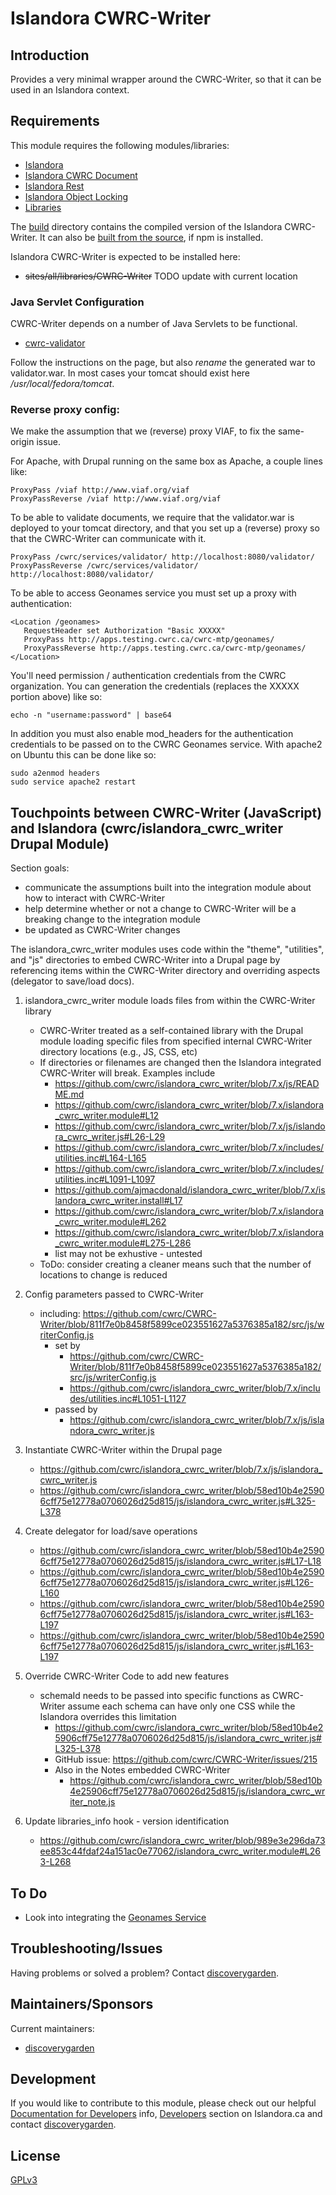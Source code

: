 # Islandora CWRC-Writer 

## Introduction

Provides a very minimal wrapper around the CWRC-Writer, so that it can be used in an Islandora context.

## Requirements

This module requires the following modules/libraries:

* [Islandora](https://github.com/Islandora/islandora)
* [Islandora CWRC Document](https://github.com/cwrc/islandora_cwrc_document)
* [Islandora Rest](https://github.com/discoverygarden/islandora_rest)
* [Islandora Object Locking](https://github.com/discoverygarden/islandora_object_lock)
* [Libraries](https://www.drupal.org/project/libraries)

The [build](https://github.com/cwrc/Islandora-CWRC-Writer/tree/npmbuild/build) directory contains the compiled version of the Islandora CWRC-Writer. It can also be [built from the source](https://github.com/cwrc/Islandora-CWRC-Writer/blob/npmbuild/package.json#L21), if npm is installed.

Islandora CWRC-Writer is expected to be installed here:

* ~~sites/all/libraries/CWRC-Writer~~ TODO update with current location


### Java Servlet Configuration

CWRC-Writer depends on a number of Java Servlets to be functional.

* [cwrc-validator](https://github.com/cwrc/cwrc-validator)

Follow the instructions on the page, but also *rename* the generated war to
validator.war. In most cases your tomcat should exist here
_/usr/local/fedora/tomcat_.

### Reverse proxy config:

We make the assumption that we (reverse) proxy VIAF, to fix the same-origin
issue.

For Apache, with Drupal running on the same box as Apache, a couple lines like:

```
ProxyPass /viaf http://www.viaf.org/viaf
ProxyPassReverse /viaf http://www.viaf.org/viaf
```

To be able to validate documents, we require that the validator.war is deployed
to your tomcat directory, and that you set up a (reverse) proxy so that the
CWRC-Writer can communicate with it.

```
ProxyPass /cwrc/services/validator/ http://localhost:8080/validator/
ProxyPassReverse /cwrc/services/validator/ http://localhost:8080/validator/
```

To be able to access Geonames service you must set up a proxy with 
authentication: 

```
<Location /geonames>
   RequestHeader set Authorization "Basic XXXXX"
   ProxyPass http://apps.testing.cwrc.ca/cwrc-mtp/geonames/
   ProxyPassReverse http://apps.testing.cwrc.ca/cwrc-mtp/geonames/
</Location>
```

You'll need permission / authentication credentials from the 
CWRC organization. You can generation the credentials (replaces the XXXXX 
portion above) like so:

```
echo -n "username:password" | base64
```

In addition you must also enable mod_headers for the authentication 
credentials to be passed on to the CWRC Geonames service. With apache2 on 
Ubuntu this can be done like so:

```
sudo a2enmod headers
sudo service apache2 restart
```

## Touchpoints between CWRC-Writer (JavaScript) and Islandora (cwrc/islandora_cwrc_writer Drupal Module)

Section goals: 
* communicate the assumptions built into the integration module about how to interact with CWRC-Writer
* help determine whether or not a change to CWRC-Writer will be a breaking change to the integration module
* be updated as CWRC-Writer changes

The islandora_cwrc_writer modules uses code within the "theme", "utilities", and "js" directories to embed CWRC-Writer into a Drupal page by referencing items within the CWRC-Writer directory and overriding aspects (delegator to save/load docs).

1. islandora_cwrc_writer module loads files from within the CWRC-Writer library
    * CWRC-Writer treated as a self-contained library with the Drupal module loading specific files from specified internal CWRC-Writer directory locations (e.g., JS, CSS, etc)
    * If directories or filenames are changed then the Islandora integrated CWRC-Writer will break. Examples include
      * https://github.com/cwrc/islandora_cwrc_writer/blob/7.x/js/README.md
      * https://github.com/cwrc/islandora_cwrc_writer/blob/7.x/islandora_cwrc_writer.module#L12
      * https://github.com/cwrc/islandora_cwrc_writer/blob/7.x/js/islandora_cwrc_writer.js#L26-L29
      * https://github.com/cwrc/islandora_cwrc_writer/blob/7.x/includes/utilities.inc#L164-L165
      * https://github.com/cwrc/islandora_cwrc_writer/blob/7.x/includes/utilities.inc#L1091-L1097
      * https://github.com/ajmacdonald/islandora_cwrc_writer/blob/7.x/islandora_cwrc_writer.install#L17
      * https://github.com/cwrc/islandora_cwrc_writer/blob/7.x/islandora_cwrc_writer.module#L262
      * https://github.com/cwrc/islandora_cwrc_writer/blob/7.x/islandora_cwrc_writer.module#L275-L286
      * list may not be exhustive - untested 
    * ToDo: consider creating a cleaner means such that the number of locations to change is reduced
    
2. Config parameters passed to CWRC-Writer
    * including: https://github.com/cwrc/CWRC-Writer/blob/811f7e0b8458f5899ce023551627a5376385a182/src/js/writerConfig.js
      * set by
        * https://github.com/cwrc/CWRC-Writer/blob/811f7e0b8458f5899ce023551627a5376385a182/src/js/writerConfig.js
        * https://github.com/cwrc/islandora_cwrc_writer/blob/7.x/includes/utilities.inc#L1051-L1127
      * passed by
        * https://github.com/cwrc/islandora_cwrc_writer/blob/7.x/js/islandora_cwrc_writer.js

3. Instantiate CWRC-Writer within the Drupal page
    * https://github.com/cwrc/islandora_cwrc_writer/blob/7.x/js/islandora_cwrc_writer.js
    * https://github.com/cwrc/islandora_cwrc_writer/blob/58ed10b4e25906cff75e12778a0706026d25d815/js/islandora_cwrc_writer.js#L325-L378
  
4. Create delegator for load/save operations
    * https://github.com/cwrc/islandora_cwrc_writer/blob/58ed10b4e25906cff75e12778a0706026d25d815/js/islandora_cwrc_writer.js#L17-L18
    * https://github.com/cwrc/islandora_cwrc_writer/blob/58ed10b4e25906cff75e12778a0706026d25d815/js/islandora_cwrc_writer.js#L126-L160
    * https://github.com/cwrc/islandora_cwrc_writer/blob/58ed10b4e25906cff75e12778a0706026d25d815/js/islandora_cwrc_writer.js#L163-L197
    * https://github.com/cwrc/islandora_cwrc_writer/blob/58ed10b4e25906cff75e12778a0706026d25d815/js/islandora_cwrc_writer.js#L163-L197
  
5. Override CWRC-Writer Code to add new features
    * schemaId needs to be passed into specific functions as CWRC-Writer assume each schema can have only one CSS while the Islandora overrides this limitation
      * https://github.com/cwrc/islandora_cwrc_writer/blob/58ed10b4e25906cff75e12778a0706026d25d815/js/islandora_cwrc_writer.js#L325-L378
      * GitHub issue: https://github.com/cwrc/CWRC-Writer/issues/215
      * Also in the Notes embedded CWRC-Writer
        * https://github.com/cwrc/islandora_cwrc_writer/blob/58ed10b4e25906cff75e12778a0706026d25d815/js/islandora_cwrc_writer_note.js

6. Update libraries_info hook - version identification
    * https://github.com/cwrc/islandora_cwrc_writer/blob/989e3e296da73ee853c44fdaf24a151ac0e77062/islandora_cwrc_writer.module#L263-L268

## To Do

* Look into integrating the [Geonames Service](http://github.com/cwrc/CWRC-Mapping-Timelines-Project/tree/master/geonames)

## Troubleshooting/Issues

Having problems or solved a problem? Contact [discoverygarden](http://support.discoverygarden.ca).

## Maintainers/Sponsors

Current maintainers:

* [discoverygarden](http://wwww.discoverygarden.ca)

## Development

If you would like to contribute to this module, please check out our helpful
[Documentation for Developers](https://github.com/Islandora/islandora/wiki#wiki-documentation-for-developers)
info, [Developers](http://islandora.ca/developers) section on Islandora.ca and
contact [discoverygarden](http://support.discoverygarden.ca).

## License

[GPLv3](http://www.gnu.org/licenses/gpl-3.0.txt)

